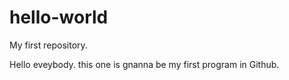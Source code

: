 # hello-world
My first repository. 

Hello eveybody. this one is gnanna be my first program in Github.

